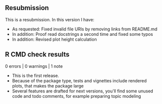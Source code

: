 ## Resubmission
This is a resubmission. In this version I have:

* As requested: Fixed invalid file URIs by removing links from README.md 
* In addition: Proof read docstrings a second time and fixed some typos
* In addition: Revised plot height calculation
  
## R CMD check results

0 errors | 0 warnings | 1 note

* This is the first release.
* Because of the package type, tests and vignettes include rendered plots, that makes the package large
* Several features are drafted for next versions, you'll find some unused code and todo comments, for example preparing topic modeling

